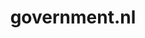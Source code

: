 ---
layout: post
title:  "government.nl"
internal_url:  "/data/government.nl.html"
categories: dutchgov
---